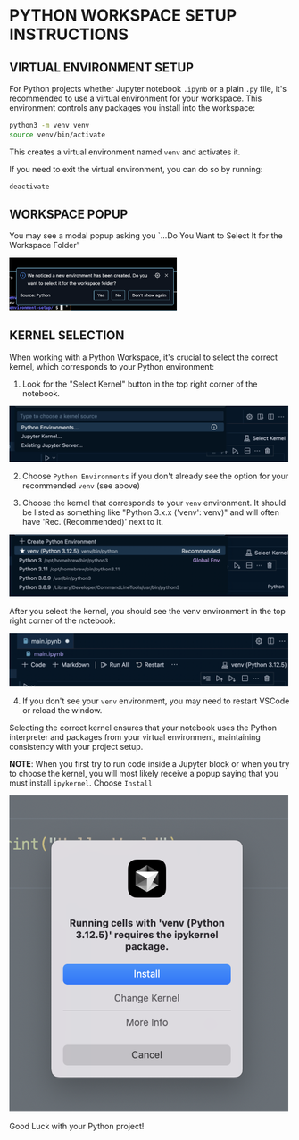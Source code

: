 # PYTHON WORKSPACE SETUP INSTRUCTIONS

## VIRTUAL ENVIRONMENT SETUP

For Python projects whether Jupyter notebook `.ipynb` or a plain `.py` file, it's recommended to use a virtual environment for your workspace. This environment controls any packages you install into the workspace:

```bash
python3 -m venv venv
source venv/bin/activate
```

This creates a virtual environment named `venv` and activates it.

If you need to exit the virtual environment, you can do so by running:

```bash
deactivate
```
## WORKSPACE POPUP

You may see a modal popup asking you `...Do You Want to Select It for the Workspace Folder'

<img src="./assets/python-workspace.png" alt='Workspace Folder' width="300">


## KERNEL SELECTION

When working with a Python Workspace, it's crucial to select the correct kernel, which corresponds to your Python environment:


1. Look for the "Select Kernel" button in the top right corner of the notebook.

<img src="./assets/python-environ.png" alt="Python Environment" width="500px height=300px">

2. Choose `Python Environments` if you don't already see the option for your recommended `venv` (see above)

3. Choose the kernel that corresponds to your `venv` environment. It should be listed as something like "Python 3.x.x ('venv': venv)" and will often have 'Rec. (Recommended)' next to it.

<img src="./assets/python-recommended.png" alt="Python Recommended" width="500px height=300px">

After you select the kernel, you should see the venv environment in the top right corner of the notebook:

<img src="./assets/python-chosen.png" alt="Python Chosen Kernel" width="500px height=300px">

4. If you don't see your `venv` environment, you may need to restart VSCode or reload the window.

Selecting the correct kernel ensures that your notebook uses the Python interpreter and packages from your virtual environment, maintaining consistency with your project setup.

**NOTE**: When you first try to run code inside a Jupyter block or when you try to choose the kernel, you will most likely receive a popup saying that you must install `ipykernel`. Choose `Install`



   <img src="./assets/python-ipykernel.png" alt="Python Install Ipykernel" width="500">

   Good Luck with your Python project!